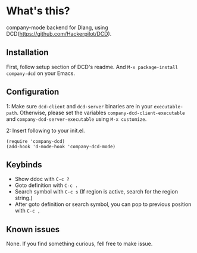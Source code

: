 
What's this?
======
company-mode backend for Dlang, using DCD(https://github.com/Hackerpilot/DCD).

Installation
------------
First, follow setup section of DCD's readme.
And `M-x package-install company-dcd` on your Emacs.

Configuration
------------

1: Make sure `dcd-client` and `dcd-server` binaries are in your `executable-path`. Otherwise, please set the variables  `company-dcd-client-executable` and `company-dcd-server-executable` using `M-x customize`.

2: Insert following to your init.el.
```
(require 'company-dcd)
(add-hook 'd-mode-hook 'company-dcd-mode)
```

Keybinds
------------
* Show ddoc with `C-c ?`
* Goto definition with `C-c .`
* Search symbol with `C-c s` (If region is active, search for the region string.)
* After goto definition or search symbol, you can pop to previous position with `C-c ,`

Known issues
------------
None. If you find something curious, fell free to make issue. 
